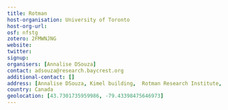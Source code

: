 ```yaml
---
title: Rotman
host-organisation: University of Toronto
host-org-url: 
osf: nfstg
zotero: 2FMWNJNG
website: 
twitter: 
signup: 
organisers: [Annalise DSouza]
contact: adsouza@research.baycrest.org
additional-contact: []
address: [Annalise DSouza, Kimel building,  Rotman Research Institute,  Baycrest Health Sciences,  3560 Bathurst St, North York, ON M6A 2E1]
country: Canada
geolocation: [43.7301735959986, -79.43398475646973]
---
```



